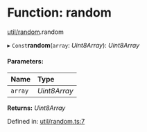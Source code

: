 # Function: random

[util/random](../modules/util_random.md).random

▸ `Const`**random**(`array`: *Uint8Array*): *Uint8Array*

#### Parameters:

Name | Type |
:------ | :------ |
`array` | *Uint8Array* |

**Returns:** *Uint8Array*

Defined in: [util/random.ts:7](https://github.com/panva/jose/blob/v3.11.0/src/util/random.ts#L7)
